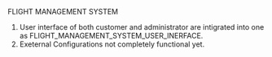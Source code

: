 FLIGHT MANAGEMENT SYSTEM

1. User interface of both customer and administrator are intigrated into one as FLIGHT_MANAGEMENT_SYSTEM_USER_INERFACE.
2. Exeternal Configurations not completely functional yet.
